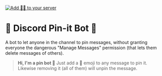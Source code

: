 [![Add 📌🤖 to your server](https://dcbadge.vercel.app/api/shield/661942855534903306)](https://discord.com/api/oauth2/authorize?client_id=910001318926614528&permissions=76800&scope=bot)

# 📌 Discord Pin-it Bot 🤖

A bot to let anyone in the channel to pin messages, without granting everyone the dangerous "Manage Messages" permission (that lets them delete messages of others).

> **Hi, I'm a pin bot 📌**
> Just add a 📌 emoji to any message to pin it.
> Likewise removing it (all of them) will unpin the message.

